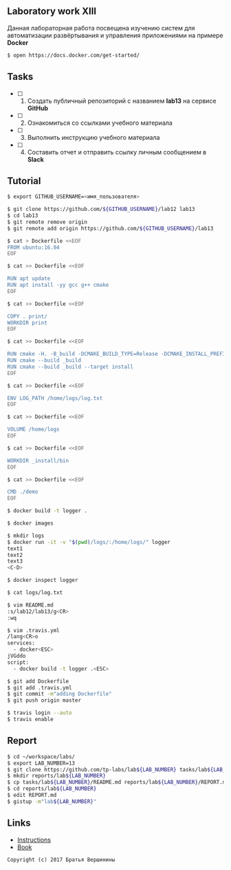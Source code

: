## Laboratory work XIII

Данная лабораторная работа посвещена изучению систем для автоматизации развёртывания и управления приложениями на примере **Docker**

```bash
$ open https://docs.docker.com/get-started/
```

## Tasks

- [ ] 1. Создать публичный репозиторий с названием **lab13** на сервисе **GitHub**
- [ ] 2. Ознакомиться со ссылками учебного материала
- [ ] 3. Выполнить инструкцию учебного материала
- [ ] 4. Составить отчет и отправить ссылку личным сообщением в **Slack**

## Tutorial

```bash
$ export GITHUB_USERNAME=<имя_пользователя>
```

```bash
$ git clone https://github.com/${GITHUB_USERNAME}/lab12 lab13
$ cd lab13
$ git remote remove origin
$ git remote add origin https://github.com/${GITHUB_USERNAME}/lab13
```

```bash
$ cat > Dockerfile <<EOF
FROM ubuntu:16.04
EOF
```

```bash
$ cat >> Dockerfile <<EOF

RUN apt update
RUN apt install -yy gcc g++ cmake 
EOF
```

```bash
$ cat >> Dockerfile <<EOF

COPY . print/
WORKDIR print
EOF
```

```bash
$ cat >> Dockerfile <<EOF

RUN cmake -H. -B_build -DCMAKE_BUILD_TYPE=Release -DCMAKE_INSTALL_PREFIX=_install
RUN cmake --build _build
RUN cmake --build _build --target install
EOF
```

```bash
$ cat >> Dockerfile <<EOF

ENV LOG_PATH /home/logs/log.txt
EOF
```

```bash
$ cat >> Dockerfile <<EOF

VOLUME /home/logs
EOF
```

```bash
$ cat >> Dockerfile <<EOF

WORKDIR _install/bin
EOF
```

```bash
$ cat >> Dockerfile <<EOF

CMD ./demo
EOF
```

```bash
$ docker build -t logger .
```

```bash
$ docker images
```

```bash
$ mkdir logs
$ docker run -it -v "$(pwd)/logs/:/home/logs/" logger
text1
text2
text3
<C-D>
```

```bash
$ docker inspect logger
```

```bash
$ cat logs/log.txt
```

```bash
$ vim README.md
:s/lab12/lab13/g<CR>
:wq
```

```bash
$ vim .travis.yml
/lang<CR>o
services:
  - docker<ESC>
jVGddo
script:
  - docker build -t logger .<ESC>
```

```bash
$ git add Dockerfile
$ git add .travis.yml
$ git commit -m"adding Dockerfile"
$ git push origin master
```

```bash
$ travis login --auto
$ travis enable
```

## Report

```bash
$ cd ~/workspace/labs/
$ export LAB_NUMBER=13
$ git clone https://github.com/tp-labs/lab${LAB_NUMBER} tasks/lab${LAB_NUMBER}
$ mkdir reports/lab${LAB_NUMBER}
$ cp tasks/lab${LAB_NUMBER}/README.md reports/lab${LAB_NUMBER}/REPORT.md
$ cd reports/lab${LAB_NUMBER}
$ edit REPORT.md
$ gistup -m"lab${LAB_NUMBER}"
```

## Links

- [Instructions](https://docs.docker.com/engine/reference/builder/)
- [Book](https://www.dockerbook.com)

```
Copyright (c) 2017 Братья Вершинины
```
